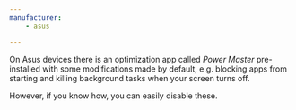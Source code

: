 ```yaml
---
manufacturer: 
    - asus

---
```


On Asus devices there is an optimization app called *Power Master* pre-installed with some modifications made by default, e.g. blocking apps from starting and killing background tasks when your screen turns off.


However, if you know how, you can easily disable these.

